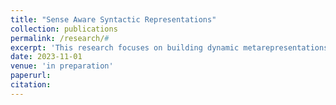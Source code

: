 ```yaml
---
title: "Sense Aware Syntactic Representations"
collection: publications
permalink: /research/#
excerpt: 'This research focuses on building dynamic metarepresentations of word vectors. This research is an extension of the work - Syntactic Representations Enable Interpretable Hierarchical Vectors. This work aims to resolve the previous limitation of Polysemy by generating metarepresentations which can better capture the parts of speech dimensions as given by the context of the word.'
date: 2023-11-01
venue: 'in preparation'
paperurl: 
citation: 
---
```


